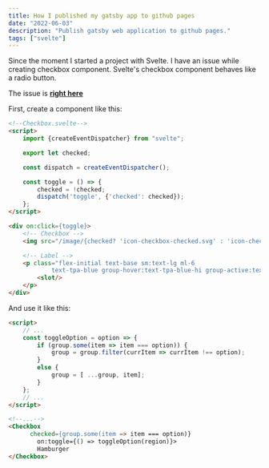 ```yaml
---
title: How I published my gatsby app to github pages
date: "2022-06-03"
description: "Publish gatsby web application to github pages."
tags: ["svelte"]
---
```


Since the moment I started a project with Svelte. I have an issue while creating
checkbox component. Svelte's checkbox component behaves like a radio button.

The issue is [**right here**](https://github.com/sveltejs/svelte/issues/2308)

First, create a component like this:

```html
<!--Checkbox.svelte-->
<script>
    import {createEventDispatcher} from "svelte";

    export let checked;

    const dispatch = createEventDispatcher();

    const toggle = () => {
        checked = !checked;
        dispatch('toggle', {'checked': checked});
    };
</script>

<div on:click={toggle}>
    <!-- Checkbox -->
    <img src="/image/{checked? 'icon-checkbox-checked.svg' : 'icon-checkbox-empty.svg'}" alt="img"/>

    <!-- Label -->
    <p class="flex-initial text-base sm:text-lg ml-6
            text-tpa-blue group-hover:text-tpa-blue-hi group-active:text-tpa-blue">
        <slot/>
    </p>
</div>
```

And use it like this:

```html
<script>
    // ...
    const toggleOption = option => {
        if (group.some(item => item === option)) {
            group = group.filter(currItem => currItem !== option);
        }
        else {
            group = [ ...group, item];
        }
    };
    // ...
</script>

<!--...-->
<Checkbox
      checked={group.some(item => item === option)}
        on:toggle={() => toggleOption(region)}>
        Hamburger
</Checkbox>
```

